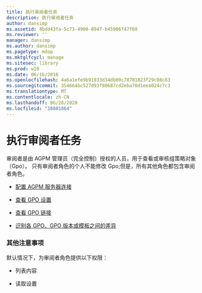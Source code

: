 ```yaml
---
title: 执行审阅者任务
description: 执行审阅者任务
author: dansimp
ms.assetid: 4bdd43fa-5c73-4900-8947-b45906f47f60
ms.reviewer: ''
manager: dansimp
ms.author: dansimp
ms.pagetype: mdop
ms.mktglfcycl: manage
ms.sitesec: library
ms.prod: w10
ms.date: 06/16/2016
ms.openlocfilehash: 4a6a1efe9b91933d34db00c78701823f29c08c83
ms.sourcegitcommit: 354664bc527d93f80687cd2eba70d1eea024c7c3
ms.translationtype: MT
ms.contentlocale: zh-CN
ms.lasthandoff: 06/26/2020
ms.locfileid: "10801864"
---
```

# 执行审阅者任务


审阅者是由 AGPM 管理员（完全控制）授权的人员，用于查看或审核组策略对象（Gpo）。 只有审阅者角色的个人不能修改 Gpo;但是，所有其他角色都包含审阅者角色。

-   [配置 AGPM 服务器连接](configure-the-agpm-server-connection-reviewer.md)

-   [查看 GPO 设置](review-gpo-settings.md)

-   [查看 GPO 链接](review-gpo-links.md)

-   [识别各 GPO、GPO 版本或模板之间的差异](identify-differences-between-gpos-gpo-versions-or-templates.md)

### 其他注意事项

默认情况下，为审阅者角色提供以下权限：

-   列表内容

-   读取设置

 

 





